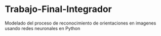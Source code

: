 # Trabajo-Final-Integrador
Modelado del proceso de reconocimiento de orientaciones  en imagenes usando redes neuronales en Python
